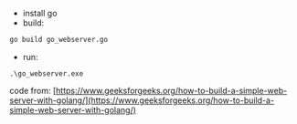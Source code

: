 - install go
- build: 
```sh
go build go_webserver.go
```
- run:
```shell
.\go_webserver.exe
```

code from: [https://www.geeksforgeeks.org/how-to-build-a-simple-web-server-with-golang/](https://www.geeksforgeeks.org/how-to-build-a-simple-web-server-with-golang/)